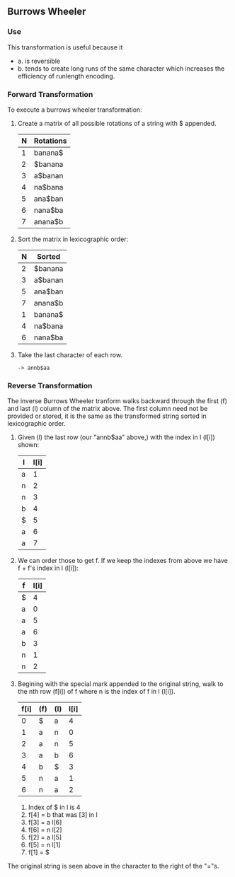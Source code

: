 ## Burrows Wheeler 
### Use
This transformation is useful because it 
* a. is reversible 
* b. tends to create long runs of the same character which increases the efficiency of runlength encoding.

### Forward Transformation
To execute a burrows wheeler transformation:
1. Create a matrix of all possible rotations of a string with $ appended.

    |N|Rotations |
    |-|--------- |
    |1|banana$   |
    |2|$banana   |
    |3|a$banan   |
    |4|na$bana   |
    |5|ana$ban   |
    |6|nana$ba   |
    |7|anana$b   |

2. Sort the matrix in lexicographic order:

    |N|Sorted|
    |-|------|
    |2|$banana|
    |3|a$banan|
    |5|ana$ban|
    |7|anana$b|
    |1|banana$|
    |4|na$bana|
    |6|nana$ba|


3. Take the last character of each row.
    ```
    -> annb$aa
    ```

### Reverse Transformation

The inverse Burrows Wheeler tranform walks backward through the first (f) and last (l) column of the matrix above.
The first column need not be provided or stored, it is the same as the transformed string sorted in lexicographic order.

1. Given (l) the last row (our "annb$aa" above,) with the index in l (l[i]) shown:

    | l | l[i] |
    | - | ---- |
    | a | 1    |
    | n | 2    |
    | n | 3    |
    | b | 4    |
    | $ | 5    |
    | a | 6    |
    | a | 7    |

 2. We can order those to get f. If we keep the indexes from above we have f + f's index in l (l[i]):

    |f|l[i]|
    |-|----|
    |$|4   |
    |a|0   |
    |a|5   |
    |a|6   |
    |b|3   |
    |n|1   |
    |n|2   |

3. Begining with the special mark appended to the original string, walk to the nth row (f[i]) of f where n is the index of f in l (l[i]).


    |f[i]  |  (f) | (l) |  l[i]|
    | ---- |  --- | --- | ---- |
    |  0   |   $  |  a  |    4 |
    |  1   |   a  |  n  |    0 |
    |  2   |   a  |  n  |    5 |
    |  3   |   a  |  b  |    6 |
    |  4   |   b  |  $  |    3 |
    |  5   |   n  |  a  |    1 |
    |  6   |   n  |  a  |    2 |
    
    1. Index of $ in l is 4
    2. f[4] = b that was [3] in l
    3. f[3] = a l[6]
    4. f[6] = n l[2]
    5. f[2] = a l[5]
    6. f[5] = n l[1]
    7. f[1] = $

The original string is seen above in the character to the right of the "="s.